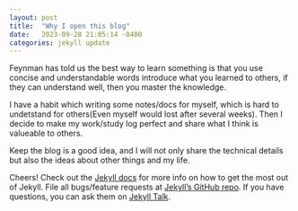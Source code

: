 ```yaml
---
layout: post
title:  "Why I open this blog"
date:   2023-09-28 21:05:14 -0400
categories: jekyll update
---
```

Feynman has told us the best way to learn something is that you use concise and understandable words introduce what you learned to others, if they can understand well, then you master the knowledge.

I have a habit which writing some notes/docs for myself, which is hard to undetstand for others(Even myself would lost after several weeks). Then I decide to make my work/study log perfect and share what I think is valueable to others.

Keep the blog is a good idea, and I will not only share the technical details but also the ideas about other things and my life.

Cheers!
Check out the [Jekyll docs][jekyll-docs] for more info on how to get the most out of Jekyll. File all bugs/feature requests at [Jekyll’s GitHub repo][jekyll-gh]. If you have questions, you can ask them on [Jekyll Talk][jekyll-talk].

[jekyll-docs]: https://jekyllrb.com/docs/home
[jekyll-gh]:   https://github.com/jekyll/jekyll
[jekyll-talk]: https://talk.jekyllrb.com/
